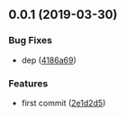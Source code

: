 <a name="0.0.1"></a>
## 0.0.1 (2019-03-30)


### Bug Fixes

* dep ([4186a69](https://github.com/mofengkeji/eslint-config-mofengkeji/commit/4186a69))


### Features

* first commit ([2e1d2d5](https://github.com/mofengkeji/eslint-config-mofengkeji/commit/2e1d2d5))



